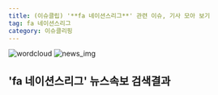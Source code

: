```yaml
---
title: (이슈클립) '**fa 네이션스리그**' 관련 이슈, 기사 모아 보기
tag: fa 네이션스리그
category: 이슈클리핑
---
```

![wordcloud](https://s3.ap-northeast-2.amazonaws.com/lyrics101-wordcloud/2018-09-07-1536262446.png)
![news_img](https://user-images.githubusercontent.com/42597476/44507050-1206f400-a6e4-11e8-8d98-7ffbfebb353f.png)
## **'**fa 네이션스리그**'** 뉴스속보 검색결과

